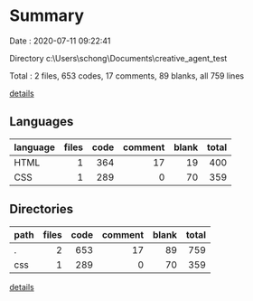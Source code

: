 # Summary

Date : 2020-07-11 09:22:41

Directory c:\Users\schong\Documents\creative_agent_test

Total : 2 files,  653 codes, 17 comments, 89 blanks, all 759 lines

[details](details.md)

## Languages
| language | files | code | comment | blank | total |
| :--- | ---: | ---: | ---: | ---: | ---: |
| HTML | 1 | 364 | 17 | 19 | 400 |
| CSS | 1 | 289 | 0 | 70 | 359 |

## Directories
| path | files | code | comment | blank | total |
| :--- | ---: | ---: | ---: | ---: | ---: |
| . | 2 | 653 | 17 | 89 | 759 |
| css | 1 | 289 | 0 | 70 | 359 |

[details](details.md)